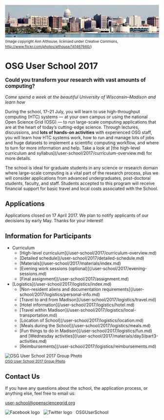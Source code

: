 ![Madison skyline](/img/madison-skyline-1.jpg) <br> <span style="font-size: smaller;">(Image copyright Ann Althouse, licensed under Creative Commons, <http://www.flickr.com/photos/althouse/141467660/>)</span>

# OSG User School 2017

<p style="font-size: larger; font-weight: bold;">Could you transform your research with vast amounts of computing?</p>

*Come spend a week at the beautiful University of Wisconsin–Madison and learn how*

During the school, 17–21 July, you will learn to use high-throughput computing (HTC) systems — at your own campus or
using the national Open Science Grid (OSG) — to run large-scale computing applications that are at the heart of today’s
cutting-edge science.  Through lectures, discussions, and **lots of hands-on activities** with experienced OSG staff,
you will learn how HTC systems work, how to run and manage lots of jobs and huge datasets to implement a scientific
computing workflow, and where to turn for more information and help.  Take a look at \[the high-level curriculum and
syllabus\]\(/user-school/2017/curriculum-overview.md\) for more details.

The school is ideal for graduate students in any science or research domain where large-scale computing is a vital part
of the research process, plus we will consider applications from advanced undergraduates, post-doctoral students,
faculty, and staff.  Students accepted to this program will receive financial support for basic travel and local costs
associated with the School.

## Applications

Applications closed on 17 April 2017.  We plan to notify applicants of our decisions by early May.  Thanks for your
interest!

## Information for Participants

- Curriculum
    - \[High-level curriculum](/user-school/2017/curriculum-overview.md)
    - \[Detailed schedule](/user-school/2017/detailed-schedule.md)
    - \[Materials](/user-school/2017/materials/index.md)
    - \[Evening work sessions (optional)](/user-school/2017/evening-sessions.md)
    - \[Final assignment](/user-school/2017/assignment.md)
- \[Logistics](/user-school/2017/logistics/index.md)
    - \[Non-resident aliens and documentation requirements](/user-school/2017/logistics/personal-info.md)
    - \[Travel to and from Madison](/user-school/2017/logistics/travel.md)
    - \[Hotel information](/user-school/2017/logistics/hotel.md)
    - \[Travel within Madison](/user-school/2017/logistics/local-transportation.md)
    - \[Location of School](/user-school/2017/logistics/location.md)
    - \[Meals during the School](/user-school/2017/logistics/meals.md)
    - \[Fun things to do in Madison](/user-school/2017/logistics/fun.md) and \[Wednesday activities](/user-school/2017/materials/day3/part3-activities.md)
    - \[Reimbursements](/user-school/2017/logistics/reimbursements.md)

<img src="%ATTACHURLPATH%/osg-user-school-2017\_copy.png" alt="OSG User School 2017 Group Photo" height="400"> <br> <span style="font-size: smaller;">[OSG User School 2017 Group Photo](%ATTACHURLPATH%/osg-user-school-2017_copy.png)</span>

## Contact Us

If you have any questions about the school, the application process, or anything else, feel free to email us:

<user-school@opensciencegrid.org>

<a href="<https://www.facebook.com/OSGUserSchool>" target="\_blank" style="border: 0px none black; text-decoration:
none;"><img src="%ATTACHURL%/FB-f-Logo\_\_blue\_512-2017.png" height="28" width="28" alt="Facebook logo"></a>   <a
href="<https://twitter.com/OSGUserSchool>" target="\_blank" style="border: 0px none black; text-decoration: none;"><img
src="%ATTACHURL%/Twitter\_logo\_blue-2017.png" style="height: 28px; width: 28px; background-color: white;" alt="Twitter
logo"></a>   OSGUserSchool

